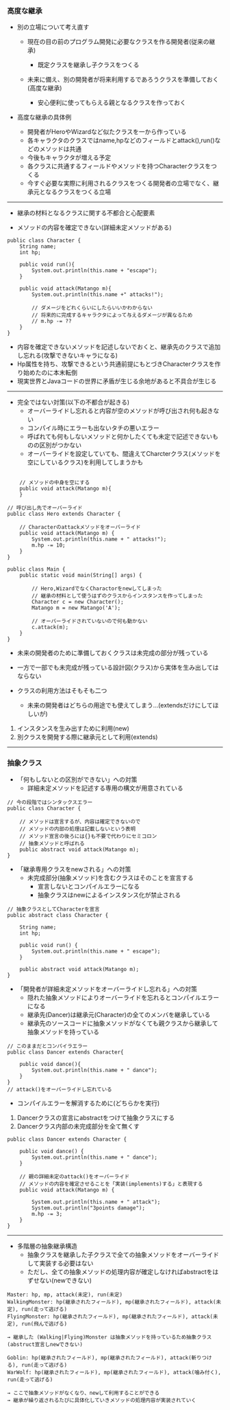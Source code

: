 ### 高度な継承

- 別の立場について考え直す

    - 現在の目の前のプログラム開発に必要なクラスを作る開発者(従来の継承)
        - 既定クラスを継承し子クラスをつくる

    - 未来に備え、別の開発者が将来利用するであろうクラスを準備しておく(高度な継承)
        - 安心便利に使ってもらえる親となるクラスを作っておく

- 高度な継承の具体例

    - 開発者がHeroやWizardなど似たクラスを一から作っている
    - 各キャラクタのクラスではname,hpなどのフィールドとattack(),run()などのメソッドは共通
    - 今後もキャラクタが増える予定
    - 各クラスに共通するフィールドやメソッドを持つCharacterクラスをつくる
    - 今すぐ必要な実際に利用されるクラスをつくる開発者の立場でなく、継承元となるクラスをつくる立場

---

- 継承の材料となるクラスに関する不都合と心配要素

- メソッドの内容を確定できない(詳細未定メソッドがある)

```
public class Character {
    String name;
    int hp;

    public void run(){
        System.out.println(this.name + "escape");
    }

    public void attack(Matango m){
        System.out.println(this.name +" attacks!");

        // ダメージをどれくらいにしたらいいかわからない
        // 将来的に完成するキャラクタによって与えるダメージが異なるため
        // m.hp -= ??
    }
}

```
- 内容を確定できないメソッドを記述しないでおくと、継承先のクラスで追加し忘れる(攻撃できないキャラになる)
- Hp属性を持ち、攻撃できるという共通前提にもとづきCharacterクラスを作り始めたのに本末転倒
- 現実世界とJavaコードの世界に矛盾が生じる余地があると不具合が生じる

---
- 完全ではない対策(以下の不都合が起きる)
    - オーバーライドし忘れると内容が空のメソッドが呼び出され何も起きない
    - コンパイル時にエラーも出ないタチの悪いエラー
    - 呼ばれても何もしないメソッドと何かしたくても未定で記述できないものの区別がつかない
    - オーバーライドを設定していても、間違えてCharcterクラス(メソッドを空にしているクラス)を利用してしまうかも

```

    // メソッドの中身を空にする
    public void attack(Matango m){
    }

// 呼び出し先でオーバーライド
public class Hero extends Character {

    // Characterのattackメソッドをオーバーライド
    public void attack(Matango m) {
        System.out.println(this.name + " attacks!");
        m.hp -= 10;
    }
}

```

```
public class Main {
    public static void main(String[] args) {

        // Hero,WizardでなくCharactorをnewしてしまった
        // 継承の材料として使うはずのクラスからインスタンスを作ってしまった
        Character c = new Character();
        Matango m = new Matango('A');

        // オーバーライドされていないので何も動かない
        c.attack(m);
    }
}

```

- 未来の開発者のために準備しておくクラスは未完成の部分が残っている
- 一方で一部でも未完成が残っている設計図(クラス)から実体を生み出してはならない

- クラスの利用方法はそもそも二つ
    - 未来の開発者はどちらの用途でも使えてしまう…(extendsだけにしてほしいが)

1. インスタンスを生み出すために利用(new)
2. 別クラスを開発する際に継承元として利用(extends)

---
### 抽象クラス

- 「何もしないとの区別ができない」への対策
    - 詳細未定メソッドを記述する専用の構文が用意されている

```
// 今の段階ではシンタックスエラー
public class Character {

    // メソッドは宣言するが、内容は確定できないので
    // メソッドの内部の処理は記載しないという表明
    // メソッド宣言の後ろには{}も不要で代わりにセミコロン
    // 抽象メソッドと呼ばれる
    public abstract void attack(Matango m);
}

```

- 「継承専用クラスをnewされる」への対策
    - 未完成部分(抽象メソッド)を含むクラスはそのことを宣言する
        - 宣言しないとコンパイルエラーになる
        - 抽象クラスはnewによるインスタンス化が禁止される

```
// 抽象クラスとしてCharacterを宣言
public abstract class Character {

    String name;
    int hp;

    public void run() {
        System.out.println(this.name + " escape");
    }

    public abstract void attack(Matango m);
}

```

- 「開発者が詳細未定メソッドをオーバーライドし忘れる」への対策
    - 隠れた抽象メソッドによりオーバーライドを忘れるとコンパイルエラーになる
    - 継承先(Dancer)は継承元(Character)の全てのメンバを継承している
    - 継承先のソースコードに抽象メソッドがなくても親クラスから継承して抽象メソッドを持っている

```
// このままだとコンパイラエラー
public class Dancer extends Character{

    public void dance(){
        System.out.println(this.name + " dance");
    }
}
// attack()をオーバーライドし忘れている

```

- コンパイルエラーを解消するために(どちらかを実行)
1. Dancerクラスの宣言にabstractをつけて抽象クラスにする
2. Dancerクラス内部の未完成部分を全て無くす

```
public class Dancer extends Character {

    public void dance() {
        System.out.println(this.name + " dance");
    }

    // 親の詳細未定のattack()をオーバーライド
    // メソッドの内容を確定させることを「実装(implements)する」と表現する
    public void attack(Matango m) {

        System.out.println(this.name + " attack");
        System.out.println("3points damage");
        m.hp -= 3;
    }
}

```

---
- 多階層の抽象継承構造
    - 抽象クラスを継承した子クラスで全ての抽象メソッドをオーバーライドして実装する必要はない
    - ただし、全ての抽象メソッドの処理内容が確定しなければabstractをはずせない(newできない)


```
Master: hp, mp, attack(未定), run(未定)
WalkingMonster: hp(継承されたフィールド), mp(継承されたフィールド), attack(未定), run(走って逃げる)
FlyingMonster: hp(継承されたフィールド), mp(継承されたフィールド), attack(未定), run(飛んで逃げる)

→ 継承した (Walking|Flying)Monster は抽象メソッドを持っているため抽象クラス(abstruct宣言しnewできない)

Goblin: hp(継承されたフィールド), mp(継承されたフィールド), attack(斬りつける), run(走って逃げる)
WarWolf: hp(継承されたフィールド), mp(継承されたフィールド), attack(噛み付く), run(走って逃げる)

→ ここで抽象メソッドがなくなり、newして利用することができる
→ 継承が繰り返されるたびに具体化していきメソッドの処理内容が実装されていく

```